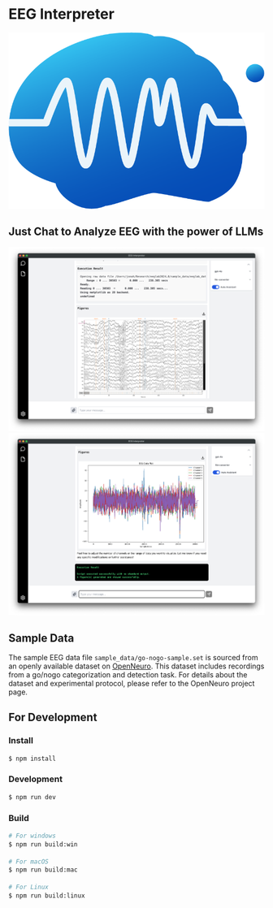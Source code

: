 # EEG Interpreter

![EEG Interpreter](./resources/EEG.png)

## Just Chat to Analyze EEG with the power of LLMs

![Demo2](./resources/screenshot2.png)
![Demo1](./resources/screenshot1.png)

## Sample Data

The sample EEG data file `sample_data/go-nogo-sample.set` is sourced from an openly available dataset on [OpenNeuro](https://openneuro.org/datasets/ds002680/versions/1.2.0). This dataset includes recordings from a go/nogo categorization and detection task. For details about the dataset and experimental protocol, please refer to the OpenNeuro project page.

## For Development

### Install

```bash
$ npm install
```

### Development

```bash
$ npm run dev
```

### Build

```bash
# For windows
$ npm run build:win

# For macOS
$ npm run build:mac

# For Linux
$ npm run build:linux
```
